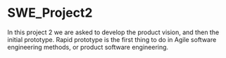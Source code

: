 # SWE_Project2
In this project 2 we are asked to develop the product vision, and then the initial prototype. Rapid prototype is the first thing to do in Agile software engineering methods, or product software engineering. 
